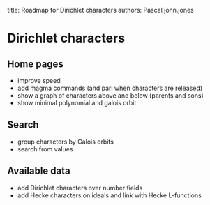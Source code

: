 title: Roadmap for Dirichlet characters
authors:
    Pascal
    john.jones

Dirichlet characters
====================

## Home pages

- improve speed
- add magma commands (and pari when characters are released)
- show a graph of characters above and below (parents and sons)
- show minimal polynomial and galois orbit

## Search

- group characters by Galois orbits
- search from values

## Available data

-  add Dirichlet characters over number fields
-  add Hecke characters on ideals and link with Hecke L-functions
